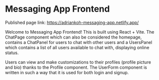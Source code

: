# Messaging App Frontend

Published page link: https://adriankoh-messaging-app.netlify.app/

Welcome to Messaging App Frontend! This is built using React + Vite. The ChatPage component which can also be considered the homepage, contains a ChatPanel for users to chat with other users and a UsersPanel which contains a list of all users available to chat with, displaying online status.

Users can view and make customizations to their profiles (profile picture and bio) thanks to the Profile component. The UserForm component is written in such a way that it is used for both login and signup.
